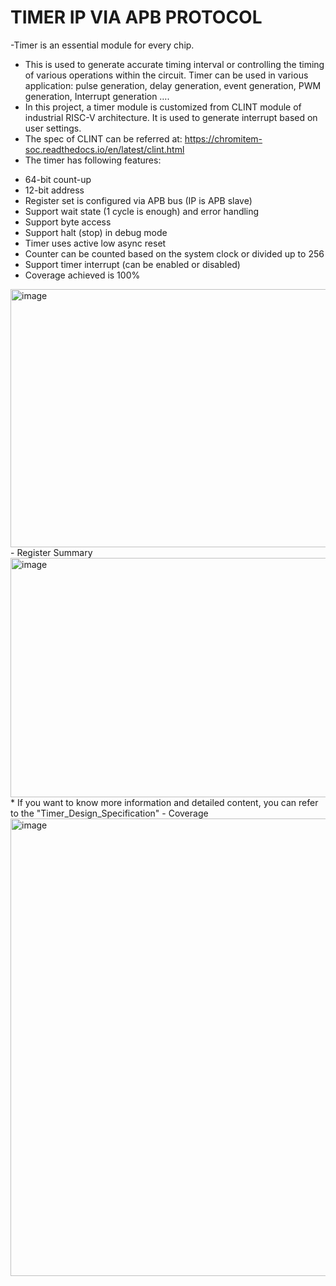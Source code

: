 # TIMER IP VIA APB PROTOCOL
-Timer is an essential module for every chip.
- This is used to generate accurate timing interval or controlling the timing of various operations within the circuit. Timer can be used in various application: pulse generation, delay generation, event generation, PWM generation, Interrupt generation ….
- In this project, a timer module is customized from CLINT module of industrial RISC-V architecture. It is used to generate interrupt based on user settings.
- The spec of CLINT can be referred at: https://chromitem-soc.readthedocs.io/en/latest/clint.html
- The timer has following features:
+ 64-bit count-up
+ 12-bit address
+ Register set is configured via APB bus (IP is APB slave)
+ Support wait state (1 cycle is enough) and error handling
+ Support byte access
+ Support halt (stop) in debug mode
+ Timer uses active low async reset
+ Counter can be counted based on the system clock or divided up to 256
+ Support timer interrupt (can be enabled or disabled)
+ Coverage achieved is 100%
<img width="701" height="413" alt="image" src="https://github.com/user-attachments/assets/76f7b037-0f0e-487d-b3d0-b6461fbfc989" />
- Register Summary
  <img width="786" height="383" alt="image" src="https://github.com/user-attachments/assets/3ac6b59d-a0e9-4894-8957-97044677f1f6" />
* If you want to know more information and detailed content, you can refer to the "Timer_Design_Specification"
- Coverage
<img width="528" height="732" alt="image" src="https://github.com/user-attachments/assets/a36d7e8f-112b-4ad5-9167-bf24bc260378" />
